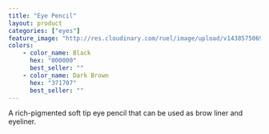 ```yaml
---
title: "Eye Pencil"
layout: product
categories: ["eyes"]
feature_image: "http://res.cloudinary.com/ruel/image/upload/v1438575069/fs/Eye_Pencil_P1016188.jpg"
colors:
    - color_name: Black
      hex: "000000"
      best_seller: ""
    - color_name: Dark Brown
      hex: "371707"
      best_seller: ""
---
```

A rich-pigmented soft tip eye pencil that can be used as brow liner and eyeliner.